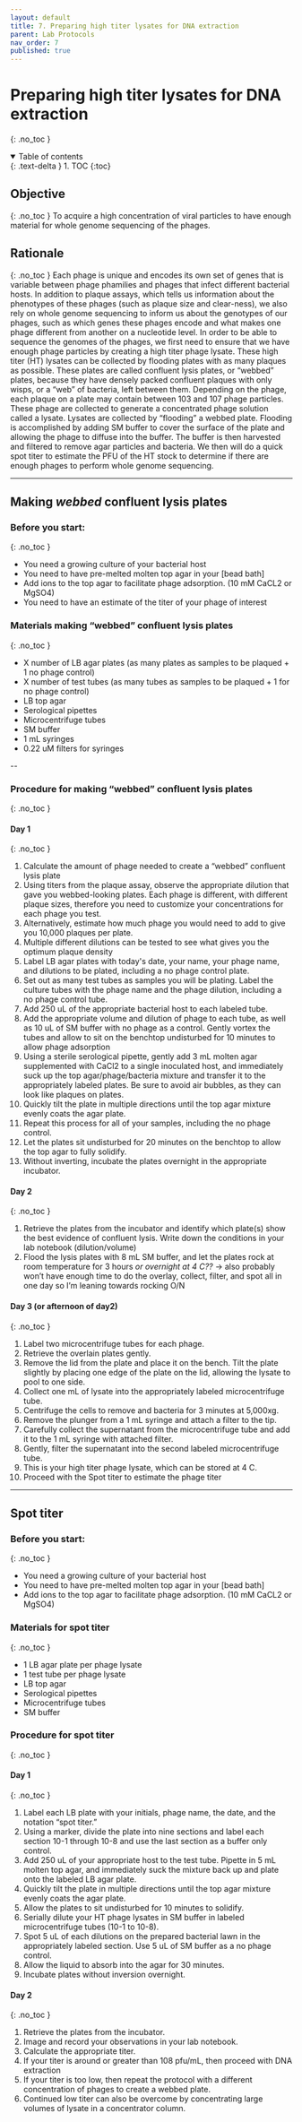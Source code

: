 ```yaml
---
layout: default
title: 7. Preparing high titer lysates for DNA extraction
parent: Lab Protocols
nav_order: 7
published: true
---
```


# Preparing high titer lysates for DNA extraction
{: .no_toc }

<details open markdown="block">
  <summary>
    Table of contents
  </summary>
  {: .text-delta }
1. TOC
{:toc}
</details>

## Objective
{: .no_toc }
To acquire a high concentration of viral particles to have enough material for whole genome sequencing of the phages.

## Rationale
{: .no_toc }
Each phage is unique and encodes its own set of genes that is variable between phage phamilies and phages that infect different bacterial hosts. In addition to plaque assays, which tells us information about the phenotypes of these phages (such as plaque size and clear-ness), we also rely on whole genome sequencing to inform us about the genotypes of our phages, such as which genes these phages encode and what makes one phage different from another on a nucleotide level. In order to be able to sequence the genomes of the phages, we first need to ensure that we have enough phage particles by creating a high titer phage lysate. These high titer (HT) lysates can be collected by flooding plates with as many plaques as possible. These plates are called confluent lysis plates, or “webbed” plates, because they have densely packed confluent plaques with only wisps, or a “web” of bacteria, left between them. Depending on the phage, each plaque on a plate may contain between 103 and 107 phage particles. These phage are collected to generate a concentrated phage solution called a lysate. Lysates are collected by “flooding” a webbed plate. Flooding is accomplished by adding SM buffer to cover the surface of the plate and allowing the phage to diffuse into the buffer. The buffer is then harvested and filtered to remove agar particles and bacteria. We then will do a quick spot titer to estimate the PFU of the HT stock to determine if there are enough phages to perform whole genome sequencing.

---

## Making _webbed_ confluent lysis plates

### Before you start:
{: .no_toc }
- You need a growing culture of your bacterial host
- You need to have pre-melted molten top agar in your [bead bath]
- Add ions to the top agar to facilitate phage adsorption. (10 mM CaCL2 or MgSO4)
- You need to have an estimate of the titer of your phage of interest

### Materials making “webbed” confluent lysis plates
{: .no_toc }
- X number of LB agar plates (as many plates as samples to be plaqued + 1 no phage control)
- X number of test tubes (as many tubes as samples to be plaqued + 1 for no phage control)
- LB top agar
- Serological pipettes
- Microcentrifuge tubes
- SM buffer
- 1 mL syringes
- 0.22 uM filters for syringes

--

### Procedure for making “webbed” confluent lysis plates
{: .no_toc }

#### Day 1
{: .no_toc }

1. Calculate the amount of phage needed to create a “webbed” confluent lysis plate
1. Using titers from the plaque assay, observe the appropriate dilution that gave you webbed-looking plates. Each phage is different, with different plaque sizes, therefore you need to customize your concentrations for each phage you test.
1. Alternatively, estimate how much phage you would need to add to give you 10,000 plaques per plate.
1. Multiple different dilutions can be tested to see what gives you the optimum plaque density
1. Label LB agar plates with today's date, your name, your phage name, and dilutions to be plated, including a no phage control plate.
1. Set out as many test tubes as samples you will be plating. Label the culture tubes with the phage name and the phage dilution, including a no phage control tube.
1. Add 250 uL of the appropriate bacterial host to each labeled tube.
1. Add the appropriate volume and dilution of phage to each tube, as well as 10 uL of SM buffer with no phage as a control. Gently vortex the tubes and allow to sit on the benchtop undisturbed for 10 minutes to allow phage adsorption
1. Using a sterile serological pipette, gently add 3 mL molten agar supplemented with CaCl2 to a single inoculated host, and immediately suck up the top agar/phage/bacteria mixture and transfer it to the appropriately labeled plates. Be sure to avoid air bubbles, as they can look like plaques on plates.
1. Quickly tilt the plate in multiple directions until the top agar mixture evenly coats the agar plate. 
1. Repeat this process for all of your samples, including the no phage control.
1. Let the plates sit undisturbed for 20 minutes on the benchtop to allow the top agar to fully solidify.
1. Without inverting, incubate the plates overnight in the appropriate incubator.

#### Day 2
{: .no_toc }

1. Retrieve the plates from the incubator and identify which plate(s) show the best evidence of confluent lysis. Write down the conditions in your lab notebook (dilution/volume)
2. Flood the lysis plates with 8 mL SM buffer, and let the plates rock at room temperature for 3 hours *or overnight at 4 C??* → also probably won’t have enough time to do the overlay, collect, filter, and spot all in one day so I’m leaning towards rocking O/N

#### Day 3 (or afternoon of day2)
{: .no_toc }

1. Label two microcentrifuge tubes for each phage.
1. Retrieve the overlain plates gently.
1. Remove the lid from the plate and place it on the bench. Tilt the plate slightly by placing one edge of the plate on the lid, allowing the lysate to pool to one side.
1. Collect one mL of lysate into the appropriately labeled microcentrifuge tube.
1. Centrifuge the cells to remove and bacteria for 3 minutes at 5,000xg.
1. Remove the plunger from a 1 mL syringe and attach a filter to the tip.
1. Carefully collect the supernatant from the microcentrifuge tube and add it to the 1 mL syringe with attached filter.
1. Gently, filter the supernatant into the second labeled microcentrifuge tube.
1. This is your high titer phage lysate, which can be stored at 4 C.
1. Proceed with the Spot titer to estimate the phage titer

---

## Spot titer

### Before you start:
{: .no_toc }

- You need a growing culture of your bacterial host
- You need to have pre-melted molten top agar in your [bead bath]
- Add ions to the top agar to facilitate phage adsorption. (10 mM CaCL2 or MgSO4)

### Materials for spot titer
{: .no_toc }

- 1 LB agar plate per phage lysate
- 1 test tube per phage lysate
- LB top agar
- Serological pipettes
- Microcentrifuge tubes
- SM buffer

### Procedure for spot titer
{: .no_toc }

#### Day 1
{: .no_toc }

1. Label each LB plate with your initials, phage name, the date, and the notation “spot titer.”
1. Using a marker, divide the plate into nine sections and label each section 10-1 through 10-8 and use the last section as a buffer only control.
1. Add 250 uL of your appropriate host to the test tube. Pipette in 5 mL molten top agar, and immediately suck the mixture back up and plate onto the labeled LB agar plate.
1. Quickly tilt the plate in multiple directions until the top agar mixture evenly coats the agar plate.
1. Allow the plates to sit undisturbed for 10 minutes to solidify.
1. Serially dilute your HT phage lysates in SM buffer in labeled microcentrifuge tubes (10-1 to 10-8).
1. Spot 5 uL of each dilutions on the prepared bacterial lawn in the appropriately labeled section. Use 5 uL of SM buffer as a no phage control.
1. Allow the liquid to absorb into the agar for 30 minutes.
1. Incubate plates without inversion overnight.

#### Day 2
{: .no_toc }

1. Retrieve the plates from the incubator.
1. Image and record your observations in your lab notebook.
1. Calculate the appropriate titer.
1. If your titer is around or greater than 108 pfu/mL, then proceed with DNA extraction
1. If your titer is too low, then repeat the protocol with a different concentration of phages to create a webbed plate.
1. Continued low titer can also be overcome by concentrating large volumes of lysate in a concentrator column.
